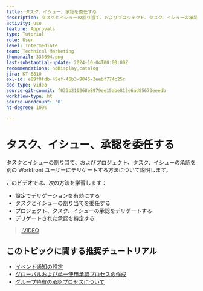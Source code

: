 ```yaml
---
title: タスク、イシュー、承認を委任する
description: タスクとイシューの割り当て、およびプロジェクト、タスク、イシューの承認を別の Workfront ユーザーにデリゲートする方法について説明します。
activity: use
feature: Approvals
type: Tutorial
role: User
level: Intermediate
team: Technical Marketing
thumbnail: 336094.png
last-substantial-update: 2024-10-04T00:00:00Z
recommendations: noDisplay,catalog
jira: KT-8810
exl-id: e89f0fdb-45ef-46b3-9845-3eebf774c25c
doc-type: video
source-git-commit: f033b210268e8979ee15abe812e6ad85673eeedb
workflow-type: ht
source-wordcount: '0'
ht-degree: 100%

---
```


# タスク、イシュー、承認を委任する

タスクとイシューの割り当て、およびプロジェクト、タスク、イシューの承認を別の Workfront ユーザーにデリゲートする方法について説明します。

このビデオでは、次の方法を学習します：

* 設定でデリゲーションを有効にする
* タスクとイシューの割り当てを委任する
* プロジェクト、タスク、イシューの承認をデリゲートする
* デリゲートされた承認を特定する

>[!VIDEO](https://video.tv.adobe.com/v/336094/?quality=12&learn=on)

## このトピックに関する推奨チュートリアル

* [イベント通知の設定](/help/administration-and-setup/email-and-in-app-notifications/admin-set-up-event-notifications.md)
* [グローバルおよび単一使用承認プロセスの作成](/help/manage-work/approval-processes-and-milestone-paths/create-a-single-use-approval-process.md)
* [グループ特有の承認プロセスについて](/help/administration-and-setup/approval-processes-and-milestone-paths/group-specific-approval-processes.md)

